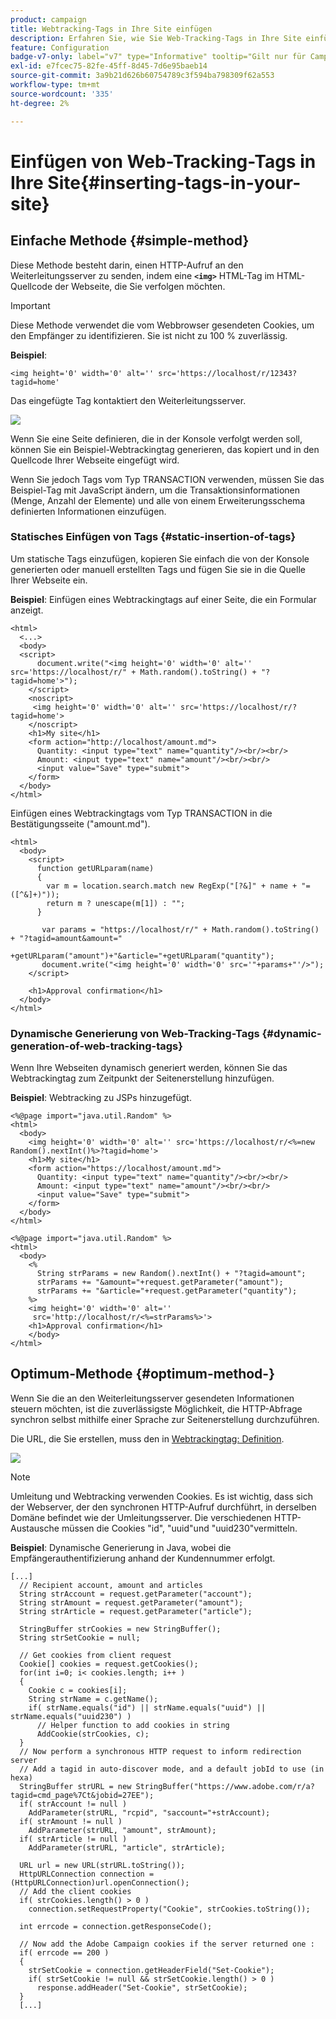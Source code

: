 ```yaml
---
product: campaign
title: Webtracking-Tags in Ihre Site einfügen
description: Erfahren Sie, wie Sie Web-Tracking-Tags in Ihre Site einfügen
feature: Configuration
badge-v7-only: label="v7" type="Informative" tooltip="Gilt nur für Campaign Classic v7"
exl-id: e7fcec75-82fe-45ff-8d45-7d6e95baeb14
source-git-commit: 3a9b21d626b60754789c3f594ba798309f62a553
workflow-type: tm+mt
source-wordcount: '335'
ht-degree: 2%

---
```


# Einfügen von Web-Tracking-Tags in Ihre Site{#inserting-tags-in-your-site}

## Einfache Methode {#simple-method}

Diese Methode besteht darin, einen HTTP-Aufruf an den Weiterleitungsserver zu senden, indem eine **`<img>`** HTML-Tag im HTML-Quellcode der Webseite, die Sie verfolgen möchten.

>[!IMPORTANT]
>
>Diese Methode verwendet die vom Webbrowser gesendeten Cookies, um den Empfänger zu identifizieren. Sie ist nicht zu 100 % zuverlässig.

**Beispiel**:

```
<img height='0' width='0' alt='' src='https://localhost/r/12343?tagid=home'
```

Das eingefügte Tag kontaktiert den Weiterleitungsserver.

![](assets/d_ncs_integration_webtracking_structure2.png)

Wenn Sie eine Seite definieren, die in der Konsole verfolgt werden soll, können Sie ein Beispiel-Webtrackingtag generieren, das kopiert und in den Quellcode Ihrer Webseite eingefügt wird.

Wenn Sie jedoch Tags vom Typ TRANSACTION verwenden, müssen Sie das Beispiel-Tag mit JavaScript ändern, um die Transaktionsinformationen (Menge, Anzahl der Elemente) und alle von einem Erweiterungsschema definierten Informationen einzufügen.

### Statisches Einfügen von Tags {#static-insertion-of-tags}

Um statische Tags einzufügen, kopieren Sie einfach die von der Konsole generierten oder manuell erstellten Tags und fügen Sie sie in die Quelle Ihrer Webseite ein.

**Beispiel**: Einfügen eines Webtrackingtags auf einer Seite, die ein Formular anzeigt.

```
<html>
  <...>
  <body>
  <script>
      document.write("<img height='0' width='0' alt='' src='https://localhost/r/" + Math.random().toString() + "?tagid=home'>");
    </script>
    <noscript>
     <img height='0' width='0' alt='' src='https://localhost/r/?tagid=home'>
    </noscript>
    <h1>My site</h1>
    <form action="http://localhost/amount.md">
      Quantity: <input type="text" name="quantity"/><br/><br/>
      Amount: <input type="text" name="amount"/><br/><br/>
      <input value="Save" type="submit">
    </form>
  </body>
</html>
```

Einfügen eines Webtrackingtags vom Typ TRANSACTION in die Bestätigungsseite (&quot;amount.md&quot;).

```
<html>
  <body>
    <script>
      function getURLparam(name) 
      {
        var m = location.search.match new RegExp("[?&]" + name + "=([^&]+)"));
        return m ? unescape(m[1]) : "";
      }
 
       var params = "https://localhost/r/" + Math.random().toString() + "?tagid=amount&amount="
                      +getURLparam("amount")+"&article="+getURLparam("quantity");
       document.write("<img height='0' width='0' src='"+params+"'/>");
    </script>

    <h1>Approval confirmation</h1>
  </body>
</html>
```

### Dynamische Generierung von Web-Tracking-Tags {#dynamic-generation-of-web-tracking-tags}

Wenn Ihre Webseiten dynamisch generiert werden, können Sie das Webtrackingtag zum Zeitpunkt der Seitenerstellung hinzufügen.

**Beispiel**: Webtracking zu JSPs hinzugefügt.

```
<%@page import="java.util.Random" %>
<html>
  <body>
    <img height='0' width='0' alt='' src='https://localhost/r/<%=new Random().nextInt()%>?tagid=home'>
    <h1>My site</h1>
    <form action="https://localhost/amount.md">
      Quantity: <input type="text" name="quantity"/><br/><br/>
      Amount: <input type="text" name="amount"/><br/><br/>
      <input value="Save" type="submit">
    </form>
  </body>
</html>
```

```
<%@page import="java.util.Random" %>
<html>
  <body>
    <%  
      String strParams = new Random().nextInt() + "?tagid=amount";
      strParams += "&amount="+request.getParameter("amount");
      strParams += "&article="+request.getParameter("quantity");
    %>
    <img height='0' width='0' alt=''
     src='http://localhost/r/<%=strParams%>'>
    <h1>Approval confirmation</h1>
    </body>
</html>
```

## Optimum-Methode {#optimum-method-}

Wenn Sie die an den Weiterleitungsserver gesendeten Informationen steuern möchten, ist die zuverlässigste Möglichkeit, die HTTP-Abfrage synchron selbst mithilfe einer Sprache zur Seitenerstellung durchzuführen.

Die URL, die Sie erstellen, muss den in [Webtrackingtag: Definition](../../configuration/using/web-tracking-tag--definition.md).

![](assets/d_ncs_integration_webtracking_structure3.png)

>[!NOTE]
>
>Umleitung und Webtracking verwenden Cookies. Es ist wichtig, dass sich der Webserver, der den synchronen HTTP-Aufruf durchführt, in derselben Domäne befindet wie der Umleitungsserver. Die verschiedenen HTTP-Austausche müssen die Cookies &quot;id&quot;, &quot;uuid&quot;und &quot;uuid230&quot;vermitteln.

**Beispiel**: Dynamische Generierung in Java, wobei die Empfängerauthentifizierung anhand der Kundennummer erfolgt.

```
[...]
  // Recipient account, amount and articles
  String strAccount = request.getParameter("account");
  String strAmount = request.getParameter("amount");
  String strArticle = request.getParameter("article");

  StringBuffer strCookies = new StringBuffer();
  String strSetCookie = null;

  // Get cookies from client request
  Cookie[] cookies = request.getCookies();
  for(int i=0; i< cookies.length; i++ )
  {
    Cookie c = cookies[i];
    String strName = c.getName();
    if( strName.equals("id") || strName.equals("uuid") || strName.equals("uuid230") )
      // Helper function to add cookies in string
      AddCookie(strCookies, c);
  }
  // Now perform a synchronous HTTP request to inform redirection server
  // Add a tagid in auto-discover mode, and a default jobId to use (in hexa)
  StringBuffer strURL = new StringBuffer("https://www.adobe.com/r/a?tagid=cmd_page%7Ct&jobid=27EE");
  if( strAccount != null )
    AddParameter(strURL, "rcpid", "saccount="+strAccount);
  if( strAmount != null )
    AddParameter(strURL, "amount", strAmount);
  if( strArticle != null )
    AddParameter(strURL, "article", strArticle);
  
  URL url = new URL(strURL.toString());
  HttpURLConnection connection = (HttpURLConnection)url.openConnection();
  // Add the client cookies
  if( strCookies.length() > 0 )
    connection.setRequestProperty("Cookie", strCookies.toString());

  int errcode = connection.getResponseCode();

  // Now add the Adobe Campaign cookies if the server returned one :
  if( errcode == 200 )
  {
    strSetCookie = connection.getHeaderField("Set-Cookie");
    if( strSetCookie != null && strSetCookie.length() > 0 )
      response.addHeader("Set-Cookie", strSetCookie);
  }
  [...]
```
